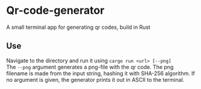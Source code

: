 # Qr-code-generator
A small terminal app for generating qr codes, build in Rust

## Use
Navigate to the directory and run it using `cargo run <url> [--png]`  
The `--png` argument generates a png-file with the qr code. The png filename is made from the input string, hashing it with SHA-256 algorithm. If no argument is given, the generator prints it out in ASCII to the terminal.
